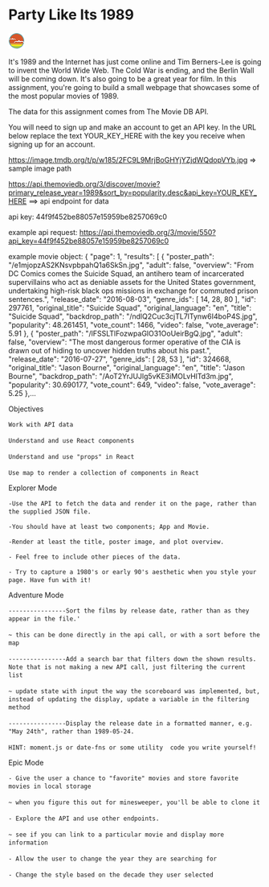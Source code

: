 # Party Like Its 1989

![SDG](./docs/button.png)

It's 1989 and the Internet has just come online and Tim Berners-Lee is going to invent the World Wide Web. The Cold War is ending, and the Berlin Wall will be coming down. It's also going to be a great year for film. In this assignment, you're going to build a small webpage that showcases some of the most popular movies of 1989.

The data for this assignment comes from The Movie DB API.

You will need to sign up and make an account to get an API key. In the URL below replace the text YOUR_KEY_HERE with the key you receive when signing up for an account.

https://image.tmdb.org/t/p/w185/2FC9L9MrjBoGHYjYZjdWQdopVYb.jpg => sample image path

https://api.themoviedb.org/3/discover/movie?primary_release_year=1989&sort_by=popularity.desc&api_key=YOUR_KEY_HERE ==> api endpoint for data

api key: 44f9f452be88057e15959be8257069c0

example api request: https://api.themoviedb.org/3/movie/550?api_key=44f9f452be88057e15959be8257069c0

example movie object:
{
"page": 1,
"results": [
{
"poster_path": "/e1mjopzAS2KNsvpbpahQ1a6SkSn.jpg",
"adult": false,
"overview": "From DC Comics comes the Suicide Squad, an antihero team of incarcerated supervillains who act as deniable assets for the United States government, undertaking high-risk black ops missions in exchange for commuted prison sentences.",
"release_date": "2016-08-03",
"genre_ids": [
14,
28,
80
],
"id": 297761,
"original_title": "Suicide Squad",
"original_language": "en",
"title": "Suicide Squad",
"backdrop_path": "/ndlQ2Cuc3cjTL7lTynw6I4boP4S.jpg",
"popularity": 48.261451,
"vote_count": 1466,
"video": false,
"vote_average": 5.91
},
{
"poster_path": "/lFSSLTlFozwpaGlO31OoUeirBgQ.jpg",
"adult": false,
"overview": "The most dangerous former operative of the CIA is drawn out of hiding to uncover hidden truths about his past.",
"release_date": "2016-07-27",
"genre_ids": [
28,
53
],
"id": 324668,
"original_title": "Jason Bourne",
"original_language": "en",
"title": "Jason Bourne",
"backdrop_path": "/AoT2YrJUJlg5vKE3iMOLvHlTd3m.jpg",
"popularity": 30.690177,
"vote_count": 649,
"video": false,
"vote_average": 5.25
},...

Objectives

    Work with API data

    Understand and use React components

    Understand and use "props" in React

    Use map to render a collection of components in React

Explorer Mode

    -Use the API to fetch the data and render it on the page, rather than the supplied JSON file.

<!-- DONE -->

    -You should have at least two components; App and Movie.

<!-- DONE -->

    -Render at least the title, poster image, and plot overview.

<!-- DONE -->

    - Feel free to include other pieces of the data.

<!-- DONE -->

    - Try to capture a 1980's or early 90's aesthetic when you style your page. Have fun with it!

<!-- DONE -->

Adventure Mode

    ----------------Sort the films by release date, rather than as they appear in the file.'

    ~ this can be done directly in the api call, or with a sort before the map

    ----------------Add a search bar that filters down the shown results. Note that is not making a new API call, just filtering the current list

    ~ update state with input the way the scoreboard was implemented, but, instead of updating the display, update a variable in the filtering method

    ----------------Display the release date in a formatted manner, e.g. "May 24th", rather than 1989-05-24.

    HINT: moment.js or date-fns or some utility  code you write yourself!

Epic Mode

    - Give the user a chance to "favorite" movies and store favorite movies in local storage

    ~ when you figure this out for minesweeper, you'll be able to clone it

    - Explore the API and use other endpoints.

    ~ see if you can link to a particular movie and display more information

    - Allow the user to change the year they are searching for

    - Change the style based on the decade they user selected
